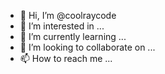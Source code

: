 - 👋 Hi, I’m @coolraycode
- 👀 I’m interested in ...
- 🌱 I’m currently learning ...
- 💞️ I’m looking to collaborate on ...
- 📫 How to reach me ...

<!---
coolraycode/coolraycode is a ✨ special ✨ repository because its `README.md` (this file) appears on your GitHub profile.
You can click the Preview link to take a look at your changes.
--->
